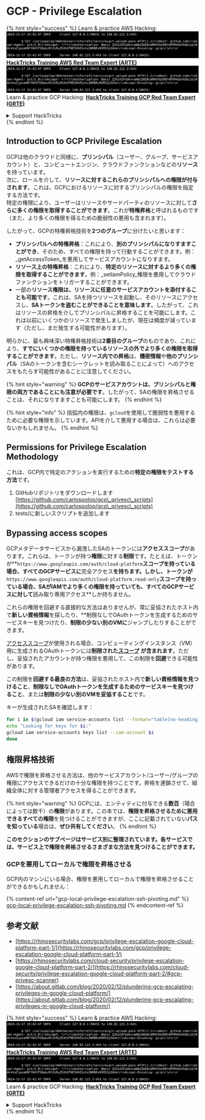 # GCP - Privilege Escalation

{% hint style="success" %}
Learn & practice AWS Hacking:<img src="../../../.gitbook/assets/image (1).png" alt="" data-size="line">[**HackTricks Training AWS Red Team Expert (ARTE)**](https://training.hacktricks.xyz/courses/arte)<img src="../../../.gitbook/assets/image (1).png" alt="" data-size="line">\
Learn & practice GCP Hacking: <img src="../../../.gitbook/assets/image (2).png" alt="" data-size="line">[**HackTricks Training GCP Red Team Expert (GRTE)**<img src="../../../.gitbook/assets/image (2).png" alt="" data-size="line">](https://training.hacktricks.xyz/courses/grte)

<details>

<summary>Support HackTricks</summary>

* Check the [**subscription plans**](https://github.com/sponsors/carlospolop)!
* **Join the** 💬 [**Discord group**](https://discord.gg/hRep4RUj7f) or the [**telegram group**](https://t.me/peass) or **follow** us on **Twitter** 🐦 [**@hacktricks\_live**](https://twitter.com/hacktricks\_live)**.**
* **Share hacking tricks by submitting PRs to the** [**HackTricks**](https://github.com/carlospolop/hacktricks) and [**HackTricks Cloud**](https://github.com/carlospolop/hacktricks-cloud) github repos.

</details>
{% endhint %}

## Introduction to GCP Privilege Escalation <a href="#introduction-to-gcp-privilege-escalation" id="introduction-to-gcp-privilege-escalation"></a>

GCPは他のクラウドと同様に、**プリンシパル**（ユーザー、グループ、サービスアカウント）と、コンピュートエンジン、クラウドファンクションなどの**リソース**を持っています。\
次に、ロールを介して、**リソースに対するこれらのプリンシパルへの権限が付与されます**。これは、GCPにおけるリソースに対するプリンシパルの権限を指定する方法です。\
特定の権限により、ユーザーはリソースやサードパーティのリソースに対して**さらに多くの権限を取得することができます**。これが**特権昇格**と呼ばれるものです（また、より多くの権限を得るための脆弱性の悪用も含まれます）。

したがって、GCPの特権昇格技術を**2つのグループ**に分けたいと思います：

* **プリンシパルへの特権昇格**：これにより、**別のプリンシパルになりすますことができ**、そのため、すべての権限を持って行動することができます。例：_getAccessToken_を悪用してサービスアカウントになりすます。
* **リソース上の特権昇格**：これにより、**特定のリソースに対するより多くの権限を取得することができます**。例：_setIamPolicy_権限を悪用してクラウドファンクションをトリガーすることができます。
* 一部の**リソース権限は、リソースに任意のサービスアカウントを添付することも可能です**。これは、SAを持つリソースを起動し、そのリソースにアクセスし、**SAトークンを盗むことができることを意味します**。したがって、これはリソースの昇格を介してプリンシパルに昇格することを可能にします。これは以前にいくつかのリソースで発生しましたが、現在は頻度が減っています（ただし、まだ発生する可能性があります）。

明らかに、最も興味深い特権昇格技術は**2番目のグループ**のものであり、これにより、**すでにいくつかの権限を持っているリソースの外でより多くの権限を取得することができます**。ただし、**リソース内での昇格**は、**機密情報**や**他のプリンシパル**（SAのトークンを含むシークレットを読み取ることによって）へのアクセスをもたらす可能性があることに注意してください。

{% hint style="warning" %}
**GCPのサービスアカウントは、プリンシパルと権限の両方であることにも注意が必要です**。したがって、SAの権限を昇格させることは、それになりすますことも可能にします。
{% endhint %}

{% hint style="info" %}
括弧内の権限は、`gcloud`を使用して脆弱性を悪用するために必要な権限を示しています。APIを介して悪用する場合は、これらは必要ないかもしれません。
{% endhint %}

## Permissions for Privilege Escalation Methodology

これは、GCP内で特定のアクションを実行するための**特定の権限をテストする方法**です。

1. GitHubリポジトリをダウンロードします [https://github.com/carlospolop/gcp\_privesc\_scripts](https://github.com/carlospolop/gcp\_privesc\_scripts)
2. tests/に新しいスクリプトを追加します

## Bypassing access scopes <a href="#bypassing-access-scopes" id="bypassing-access-scopes"></a>

GCPメタデータサービスから漏洩したSAのトークンには**アクセススコープ**があります。これらは、トークンが持つ**権限**に対する**制限**です。たとえば、トークンが**`https://www.googleapis.com/auth/cloud-platform`**スコープを持っている場合、すべてのGCPサービスに**完全アクセス**を持ちます。しかし、トークンが**`https://www.googleapis.com/auth/cloud-platform.read-only`**スコープを持っている場合、SAがIAMでより多くの権限を持っていても、すべてのGCPサービスに対して**読み取り専用アクセス**しか持ちません。

これらの権限を回避する直接的な方法はありませんが、常に妥協されたホスト内で**新しい資格情報**を探したり、**制限なしでOAuthトークンを生成するためのサービスキーを見つけたり、**制限の少ない別のVMに**ジャンプしたりすることができます。

[アクセススコープ](https://cloud.google.com/compute/docs/access/service-accounts#accesscopesiam)が使用される場合、コンピューティングインスタンス（VM）用に生成されるOAuthトークンには**制限された**[**スコープ**](https://oauth.net/2/scope/) **が含まれます**。ただし、妥協されたアカウントが持つ権限を悪用して、この制限を**回避**できる可能性があります。

この制限を**回避する最良の方法**は、妥協されたホスト内で**新しい資格情報を見つけること**、**制限なしでOAuthトークンを生成するためのサービスキーを見つけること**、または**制限の少ない別のVMを妥協すること**です。

キーが生成されたSAを確認します：
```bash
for i in $(gcloud iam service-accounts list --format="table[no-heading](email)"); do
echo "Looking for keys for $i:"
gcloud iam service-accounts keys list --iam-account $i
done
```
## 権限昇格技術

AWSで権限を昇格させる方法は、他のサービスアカウント/ユーザー/グループの権限にアクセスできるだけの十分な権限を持つことです。昇格を連鎖させて、組織全体に対する管理者アクセスを得ることができます。

{% hint style="warning" %}
GCPには、エンティティに付与できる**数百**（場合によっては数千）の**権限**があります。この本では、**権限を昇格させるために悪用できるすべての権限**を見つけることができますが、ここに記載されていない**パスを知っている**場合は、**ぜひ共有してください**。
{% endhint %}

**このセクションのサブページはサービス別に整理されています。各サービスでは、サービス上で権限を昇格させるさまざまな方法を見つけることができます。**

### GCPを悪用してローカルで権限を昇格させる

GCP内のマシンにいる場合、権限を悪用してローカルで権限を昇格させることができるかもしれません：

{% content-ref url="gcp-local-privilege-escalation-ssh-pivoting.md" %}
[gcp-local-privilege-escalation-ssh-pivoting.md](gcp-local-privilege-escalation-ssh-pivoting.md)
{% endcontent-ref %}

## 参考文献

* [https://rhinosecuritylabs.com/gcp/privilege-escalation-google-cloud-platform-part-1/](https://rhinosecuritylabs.com/gcp/privilege-escalation-google-cloud-platform-part-1/)
* [https://rhinosecuritylabs.com/cloud-security/privilege-escalation-google-cloud-platform-part-2/](https://rhinosecuritylabs.com/cloud-security/privilege-escalation-google-cloud-platform-part-2/#gcp-privesc-scanner)
* [https://about.gitlab.com/blog/2020/02/12/plundering-gcp-escalating-privileges-in-google-cloud-platform/](https://about.gitlab.com/blog/2020/02/12/plundering-gcp-escalating-privileges-in-google-cloud-platform/)

{% hint style="success" %}
Learn & practice AWS Hacking:<img src="../../../.gitbook/assets/image (1).png" alt="" data-size="line">[**HackTricks Training AWS Red Team Expert (ARTE)**](https://training.hacktricks.xyz/courses/arte)<img src="../../../.gitbook/assets/image (1).png" alt="" data-size="line">\
Learn & practice GCP Hacking: <img src="../../../.gitbook/assets/image (2).png" alt="" data-size="line">[**HackTricks Training GCP Red Team Expert (GRTE)**<img src="../../../.gitbook/assets/image (2).png" alt="" data-size="line">](https://training.hacktricks.xyz/courses/grte)

<details>

<summary>Support HackTricks</summary>

* Check the [**subscription plans**](https://github.com/sponsors/carlospolop)!
* **Join the** 💬 [**Discord group**](https://discord.gg/hRep4RUj7f) or the [**telegram group**](https://t.me/peass) or **follow** us on **Twitter** 🐦 [**@hacktricks\_live**](https://twitter.com/hacktricks\_live)**.**
* **Share hacking tricks by submitting PRs to the** [**HackTricks**](https://github.com/carlospolop/hacktricks) and [**HackTricks Cloud**](https://github.com/carlospolop/hacktricks-cloud) github repos.

</details>
{% endhint %}
